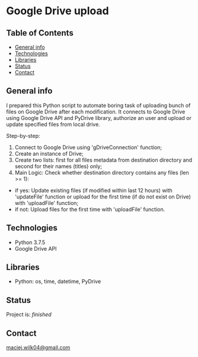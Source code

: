 # Google Drive upload

## Table of Contents
* [General info](#general-info)
* [Technologies](#technologies)
* [Libraries](#libraries)
* [Status](#status)
* [Contact](#contact)

## General info
I prepared this Python script to automate boring task of uploading bunch of files on Google Drive after each modification. It connects to Google Drive using Google Drive API and PyDrive library, authorize an user and upload or update specified files from local drive. 


Step-by-step:
1. Connect to Google Drive using 'gDriveConnection' function;
2. Create an instance of Drive;
3. Create two lists: first for all files metadata from destination directory and second for their names (titles) only;
4. Main Logic: 
Check whether destination directory contains any files (len >= 1):
- if yes: Update existing files (if modified within last 12 hours) with 'updateFile' function or upload for the first time (if do not exist on Drive) with 'uploadFile' function;
- if not: Upload files for the first time with 'uploadFile' function.


## Technologies
* Python 3.7.5
* Google Drive API

## Libraries
* Python: os, time, datetime, PyDrive

## Status
Project is: _finished_

## Contact
maciej.wilk04@gmail.com
